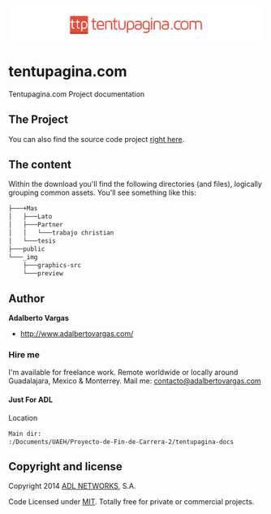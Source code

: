 ![introduction & quickstart placeholder picture](_img/preview/ttp-app-placeholder.png)

# tentupagina.com
Tentupagina.com Project documentation

## The Project

You can also find the source code project [right here](https://github.com/adlnetworks/ttp-app).

## The content

Within the download you'll find the following directories (and files), logically grouping common assets. You'll see something like this:

```
├───+Mas
│   ├───Lato
│   ├───Partner
│   │   └───trabajo christian
│   └───tesis
├───public
└───_img
    ├───graphics-src
    └───preview
```
## Author

**Adalberto Vargas**

- <http://www.adalbertovargas.com/>

### Hire me

I'm available for freelance work. Remote worldwide or locally around Guadalajara, Mexico & Monterrey. Mail me: contacto@adalbertovargas.com

#### Just For ADL
Location
```
Main dir:
:/Documents/UAEH/Proyecto-de-Fin-de-Carrera-2/tentupagina-docs
```
## Copyright and license

Copyright 2014 [ADL NETWORKS](https://www.adlnetworks.com), S.A.

Code Licensed under [MIT](http://www.opensource.org/licenses/mit-license.php). Totally free for private or commercial projects.